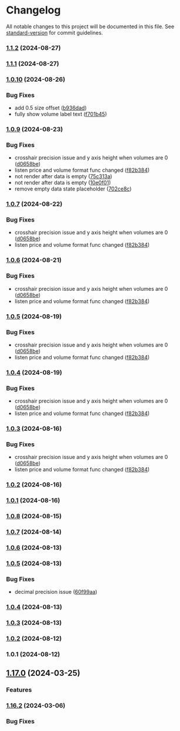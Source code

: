 # Changelog

All notable changes to this project will be documented in this file. See [standard-version](https://github.com/conventional-changelog/standard-version) for commit guidelines.

### [1.1.2](https://github.com/SamChangi/pennant-depth/compare/v1.1.1...v1.1.2) (2024-08-27)

### [1.1.1](https://github.com/SamChangi/pennant-depth/compare/v1.0.10...v1.1.1) (2024-08-27)

### [1.0.10](https://github.com/SamChangi/pennant-depth/compare/v1.0.9...v1.0.10) (2024-08-26)


### Bug Fixes

* add 0.5 size offset ([b936dad](https://github.com/SamChangi/pennant-depth/commit/b936dad8bfa659a3dc21cb64b830cbabb31ad743))
* fully show volume label text ([f701b45](https://github.com/SamChangi/pennant-depth/commit/f701b45ad1c125281fc0b61740c7e9a3df6aecba))

### [1.0.9](https://github.com/SamChangi/pennant-depth/compare/v1.0.8...v1.0.9) (2024-08-23)


### Bug Fixes

* crosshair precision issue and y axis height when volumes are 0 ([d0658be](https://github.com/SamChangi/pennant-depth/commit/d0658be4ac3e8687f972eb36ee94341247665f4d))
* listen price and volume format func changed ([f82b384](https://github.com/SamChangi/pennant-depth/commit/f82b38407f7e565f67c612c05cff56a8552e5f8f))
* not render after data is empty ([75c313a](https://github.com/SamChangi/pennant-depth/commit/75c313a2abad4631c15eae840a73e6e34515e2ef))
* not render after data is empty ([10e0f01](https://github.com/SamChangi/pennant-depth/commit/10e0f010a58413e05d65721e5c56f3c38e20d1a2))
* remove empty data state placeholder ([702ce8c](https://github.com/SamChangi/pennant-depth/commit/702ce8c6a6b3912fda07a4f6cc46614e22f20751))

### [1.0.7](https://github.com/SamChangi/pennant-depth/compare/v1.0.8...v1.0.7) (2024-08-22)


### Bug Fixes

* crosshair precision issue and y axis height when volumes are 0 ([d0658be](https://github.com/SamChangi/pennant-depth/commit/d0658be4ac3e8687f972eb36ee94341247665f4d))
* listen price and volume format func changed ([f82b384](https://github.com/SamChangi/pennant-depth/commit/f82b38407f7e565f67c612c05cff56a8552e5f8f))

### [1.0.6](https://github.com/SamChangi/pennant-depth/compare/v1.0.8...v1.0.6) (2024-08-21)


### Bug Fixes

* crosshair precision issue and y axis height when volumes are 0 ([d0658be](https://github.com/SamChangi/pennant-depth/commit/d0658be4ac3e8687f972eb36ee94341247665f4d))
* listen price and volume format func changed ([f82b384](https://github.com/SamChangi/pennant-depth/commit/f82b38407f7e565f67c612c05cff56a8552e5f8f))

### [1.0.5](https://github.com/SamChangi/pennant-depth/compare/v1.0.8...v1.0.5) (2024-08-19)


### Bug Fixes

* crosshair precision issue and y axis height when volumes are 0 ([d0658be](https://github.com/SamChangi/pennant-depth/commit/d0658be4ac3e8687f972eb36ee94341247665f4d))
* listen price and volume format func changed ([f82b384](https://github.com/SamChangi/pennant-depth/commit/f82b38407f7e565f67c612c05cff56a8552e5f8f))

### [1.0.4](https://github.com/SamChangi/pennant-depth/compare/v1.0.8...v1.0.4) (2024-08-19)


### Bug Fixes

* crosshair precision issue and y axis height when volumes are 0 ([d0658be](https://github.com/SamChangi/pennant-depth/commit/d0658be4ac3e8687f972eb36ee94341247665f4d))
* listen price and volume format func changed ([f82b384](https://github.com/SamChangi/pennant-depth/commit/f82b38407f7e565f67c612c05cff56a8552e5f8f))

### [1.0.3](https://github.com/SamChangi/pennant-depth/compare/v1.0.8...v1.0.3) (2024-08-16)


### Bug Fixes

* crosshair precision issue and y axis height when volumes are 0 ([d0658be](https://github.com/SamChangi/pennant-depth/commit/d0658be4ac3e8687f972eb36ee94341247665f4d))
* listen price and volume format func changed ([f82b384](https://github.com/SamChangi/pennant-depth/commit/f82b38407f7e565f67c612c05cff56a8552e5f8f))

### [1.0.2](https://github.com/SamChangi/pennant-depth/compare/v1.0.8...v1.0.2) (2024-08-16)

### [1.0.1](https://github.com/SamChangi/pennant-depth/compare/v1.0.8...v1.0.1) (2024-08-16)

### [1.0.8](https://github.com/SamChangi/pennant-depth/compare/v1.0.7...v1.0.8) (2024-08-15)

### [1.0.7](https://github.com/SamChangi/pennant-depth/compare/v1.0.6...v1.0.7) (2024-08-14)

### [1.0.6](https://github.com/SamChangi/pennant-depth/compare/v1.0.5...v1.0.6) (2024-08-13)

### [1.0.5](https://github.com/SamChangi/pennant-depth/compare/v1.0.4...v1.0.5) (2024-08-13)


### Bug Fixes

* decimal precision issue ([60f99aa](https://github.com/SamChangi/pennant-depth/commit/60f99aa7e6ae42989608cef28527b4189f332f84))

### [1.0.4](https://github.com/SamChangi/pennant-depth/compare/v1.0.3...v1.0.4) (2024-08-13)

### [1.0.3](https://github.com/SamChangi/pennant-depth/compare/v1.0.2...v1.0.3) (2024-08-13)

### [1.0.2](https://github.com/SamChangi/pennant-depth/compare/v1.0.1...v1.0.2) (2024-08-12)

### 1.0.1 (2024-08-12)

## [1.17.0](https://github.com/vegaprotocol/pennant/compare/v1.16.2...v1.17.0) (2024-03-25)

### Features

<!-- - add color for depth chart background label -->

### [1.16.2](https://github.com/vegaprotocol/pennant/compare/v1.16.1...v1.16.2) (2024-03-06)

### Bug Fixes

<!-- - add missing 8H interval to getSubMinutes -->
